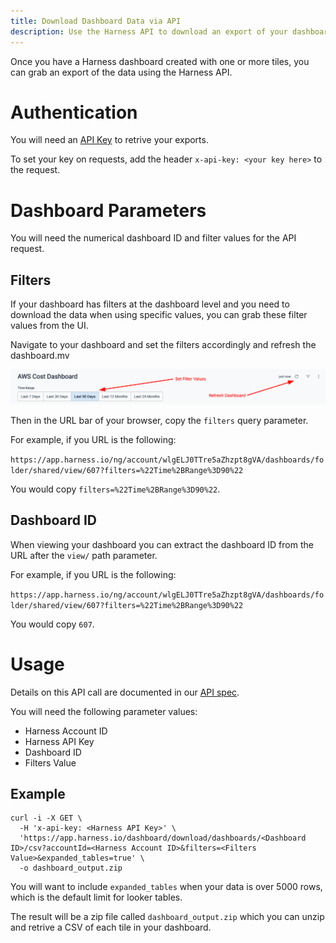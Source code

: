 ```yaml
---
title: Download Dashboard Data via API
description: Use the Harness API to download an export of your dashboard data
---
```


Once you have a Harness dashboard created with one or more tiles, you can grab an export of the data using the Harness API.

# Authentication

You will need an [API Key](https://developer.harness.io/docs/platform/automation/api/add-and-manage-api-keys/) to retrive your exports.

To set your key on requests, add the header `x-api-key: <your key here>` to the request.

# Dashboard Parameters

You will need the numerical dashboard ID and filter values for the API request.

## Filters

If your dashboard has filters at the dashboard level and you need to download the data when using specific values, you can grab these filter values from the UI.

Navigate to your dashboard and set the filters accordingly and refresh the dashboard.mv 

![](./static/download-dashboard-data-api-01.png)

Then in the URL bar of your browser, copy the `filters` query parameter.

For example, if you URL is the following:

`https://app.harness.io/ng/account/wlgELJ0TTre5aZhzpt8gVA/dashboards/folder/shared/view/607?filters=%22Time%2BRange%3D90%22`

You would copy `filters=%22Time%2BRange%3D90%22`.

## Dashboard ID

When viewing your dashboard you can extract the dashboard ID from the URL after the `view/` path parameter.

For example, if you URL is the following:

`https://app.harness.io/ng/account/wlgELJ0TTre5aZhzpt8gVA/dashboards/folder/shared/view/607?filters=%22Time%2BRange%3D90%22`

You would copy `607`.

# Usage

Details on this API call are documented in our [API spec](https://apidocs.harness.io/tag/dashboards#operation/get_dashboard_download_csv).

You will need the following parameter values:

- Harness Account ID
- Harness API Key
- Dashboard ID
- Filters Value

## Example

```
curl -i -X GET \
  -H 'x-api-key: <Harness API Key>' \
  'https://app.harness.io/dashboard/download/dashboards/<Dashboard ID>/csv?accountId=<Harness Account ID>&filters=<Filters Value>&expanded_tables=true' \
  -o dashboard_output.zip
```

You will want to include `expanded_tables` when your data is over 5000 rows, which is the default limit for looker tables.

The result will be a zip file called `dashboard_output.zip` which you can unzip and retrive a CSV of each tile in your dashboard.
